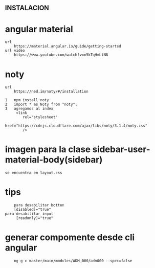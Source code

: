 ## INSTALACION

# angular material

    url
        https://material.angular.io/guide/getting-started
    url video
        https://www.youtube.com/watch?v=n5kTqHmLtN8

# noty

    url
        https://ned.im/noty/#/installation

    1   npm install noty
    2   import * as Noty from "noty";
    3   agregamos al index
         <link
            rel="stylesheet"
            href="https://cdnjs.cloudflare.com/ajax/libs/noty/3.1.4/noty.css"
            />

# imagen para la clase sidebar-user-material-body(sidebar)

    se encuentra en layout.css

# tips

    	para desabilitar botton
    	[disabled]="true"
    para desabilitar input
    	 [readonly]="true"

# generar compomente desde cli angular

        ng g c master/main/modules/ADM_000/adm000 --spec=false
